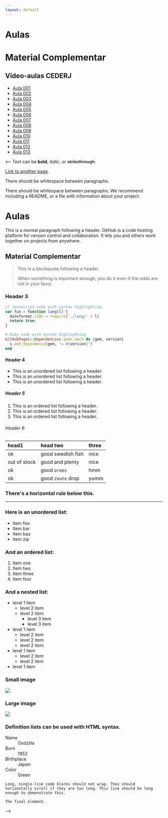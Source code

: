 ```yaml
---
layout: default
---
```


# [](#aulas)Aulas
# [](#material)Material Complementar
## [](#cederj)Vídeo-aulas CEDERJ

 - [Aula 001](href="http://videoaula.rnp.br/v.php?f=/cederj/sistemas_comp/ead05021/Aula_001/Aula_001.xml")
 - [Aula 002](href="http://videoaula.rnp.br/v.php?f=/cederj/sistemas_comp/ead05021/Aula_001/Aula_002.xml")
 - [Aula 003](href="http://videoaula.rnp.br/v.php?f=/cederj/sistemas_comp/ead05021/Aula_001/Aula_003.xml")
 - [Aula 004](href="http://videoaula.rnp.br/v.php?f=/cederj/sistemas_comp/ead05021/Aula_001/Aula_004.xml")
 - [Aula 005](href="http://videoaula.rnp.br/v.php?f=/cederj/sistemas_comp/ead05021/Aula_001/Aula_005.xml")
 - [Aula 006](href="http://videoaula.rnp.br/v.php?f=/cederj/sistemas_comp/ead05021/Aula_001/Aula_006.xml")
 - [Aula 007](href="http://videoaula.rnp.br/v.php?f=/cederj/sistemas_comp/ead05021/Aula_001/Aula_007.xml")
 - [Aula 008](href="http://videoaula.rnp.br/v.php?f=/cederj/sistemas_comp/ead05021/Aula_001/Aula_008.xml")
 - [Aula 009](href="http://videoaula.rnp.br/v.php?f=/cederj/sistemas_comp/ead05021/Aula_001/Aula_009.xml")
 - [Aula 010](href="http://videoaula.rnp.br/v.php?f=/cederj/sistemas_comp/ead05021/Aula_001/Aula_010.xml")
 - [Aula 011](href="http://videoaula.rnp.br/v.php?f=/cederj/sistemas_comp/ead05021/Aula_001/Aula_011.xml")
 - [Aula 012](href="http://videoaula.rnp.br/v.php?f=/cederj/sistemas_comp/ead05021/Aula_001/Aula_012.xml")
 - [Aula 013](href="http://videoaula.rnp.br/v.php?f=/cederj/sistemas_comp/ead05021/Aula_001/Aula_013.xml")


<--
Text can be **bold**, _italic_, or ~~strikethrough~~.

[Link to another page](another-page).

There should be whitespace between paragraphs.

There should be whitespace between paragraphs. We recommend including a README, or a file with information about your project.

# [](#header-1)Aulas

This is a normal paragraph following a header. GitHub is a code hosting platform for version control and collaboration. It lets you and others work together on projects from anywhere.

## [](#header-2)Material Complementar

> This is a blockquote following a header.
>
> When something is important enough, you do it even if the odds are not in your favor.

### [](#header-3)Header 3

```js
// Javascript code with syntax highlighting.
var fun = function lang(l) {
  dateformat.i18n = require('./lang/' + l)
  return true;
}
```

```ruby
# Ruby code with syntax highlighting
GitHubPages::Dependencies.gems.each do |gem, version|
  s.add_dependency(gem, "= #{version}")
end
```

#### [](#header-4)Header 4

*   This is an unordered list following a header.
*   This is an unordered list following a header.
*   This is an unordered list following a header.

##### [](#header-5)Header 5

1.  This is an ordered list following a header.
2.  This is an ordered list following a header.
3.  This is an ordered list following a header.

###### [](#header-6)Header 6

| head1        | head two          | three |
|:-------------|:------------------|:------|
| ok           | good swedish fish | nice  |
| out of stock | good and plenty   | nice  |
| ok           | good `oreos`      | hmm   |
| ok           | good `zoute` drop | yumm  |

### There's a horizontal rule below this.

* * *

### Here is an unordered list:

*   Item foo
*   Item bar
*   Item baz
*   Item zip

### And an ordered list:

1.  Item one
1.  Item two
1.  Item three
1.  Item four

### And a nested list:

- level 1 item
  - level 2 item
  - level 2 item
    - level 3 item
    - level 3 item
- level 1 item
  - level 2 item
  - level 2 item
  - level 2 item
- level 1 item
  - level 2 item
  - level 2 item
- level 1 item

### Small image

![](https://assets-cdn.github.com/images/icons/emoji/octocat.png)

### Large image

![](https://guides.github.com/activities/hello-world/branching.png)


### Definition lists can be used with HTML syntax.

<dl>
<dt>Name</dt>
<dd>Godzilla</dd>
<dt>Born</dt>
<dd>1952</dd>
<dt>Birthplace</dt>
<dd>Japan</dd>
<dt>Color</dt>
<dd>Green</dd>
</dl>

```
Long, single-line code blocks should not wrap. They should horizontally scroll if they are too long. This line should be long enough to demonstrate this.
```

```
The final element.
```
-->
